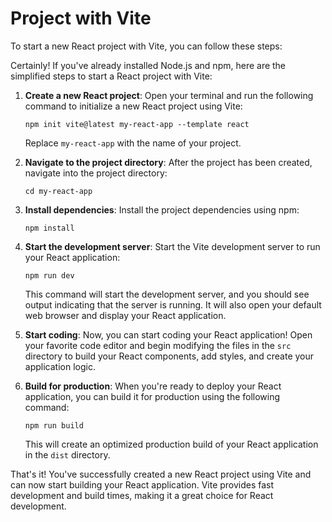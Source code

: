 # Project with Vite

To start a new React project with Vite, you can follow these steps:

Certainly! If you've already installed Node.js and npm, here are the simplified steps to start a React project with Vite:

1. **Create a new React project**: Open your terminal and run the following command to initialize a new React project using Vite:

   ```
   npm init vite@latest my-react-app --template react
   ```

   Replace `my-react-app` with the name of your project.

2. **Navigate to the project directory**: After the project has been created, navigate into the project directory:

   ```
   cd my-react-app
   ```

3. **Install dependencies**: Install the project dependencies using npm:

   ```
   npm install
   ```

4. **Start the development server**: Start the Vite development server to run your React application:

   ```
   npm run dev
   ```

   This command will start the development server, and you should see output indicating that the server is running. It will also open your default web browser and display your React application.

5. **Start coding**: Now, you can start coding your React application! Open your favorite code editor and begin modifying the files in the `src` directory to build your React components, add styles, and create your application logic.

6. **Build for production**: When you're ready to deploy your React application, you can build it for production using the following command:

   ```
   npm run build
   ```

   This will create an optimized production build of your React application in the `dist` directory.

That's it! You've successfully created a new React project using Vite and can now start building your React application. Vite provides fast development and build times, making it a great choice for React development.